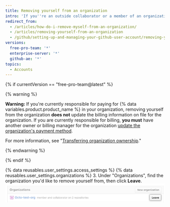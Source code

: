 ```yaml
---
title: Removing yourself from an organization
intro: 'If you''re an outside collaborator or a member of an organization, you can leave the organization at any time.'
redirect_from:
  - /articles/how-do-i-remove-myself-from-an-organization/
  - /articles/removing-yourself-from-an-organization
  - /github/setting-up-and-managing-your-github-user-account/removing-yourself-from-an-organization
versions:
  free-pro-team: '*'
  enterprise-server: '*'
  github-ae: '*'
topics:
  - Accounts
---
```

{% if currentVersion == "free-pro-team@latest" %}

{% warning %}

**Warning:** If you're currently responsible for paying for {% data variables.product.product_name %} in your organization, removing yourself from the organization **does not** update the billing information on file for the organization. If you are currently responsible for billing, **you must** have another owner or billing manager for the organization [update the organization's payment method](/articles/adding-or-editing-a-payment-method).

For more information, see "[Transferring organization ownership](/articles/transferring-organization-ownership)."

{% endwarning %}

{% endif %}

{% data reusables.user_settings.access_settings %}
{% data reusables.user_settings.organizations %}
3. Under "Organizations", find the organization you'd like to remove yourself from, then click **Leave**.
  ![Leave organization button with roles shown](/assets/images/help/organizations/context-leave-organization-with-roles-shown.png)
